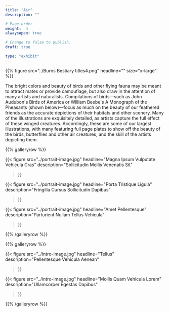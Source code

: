 ```yaml
---
title: "Air"
description: ""

# Page order
weight:  4
alwaysopen: true

# Change to false to publish.
draft: true

type: "exhibit"
---
```


{{% figure src="../Burns Bestiary titles4.png" headline="" size="x-large" %}}

The bright colors and beauty of birds and other flying fauna may be meant to attract mates or provide camouflage, but also draw in the attention of many artists and naturalists. Compilations of birds—such as John Audubon's Birds of America  or William Beebe's A Monograph of  the Pheasants (shown below)—focus as much on the beauty of our feathered friends as the accurate depictions of their habitats and other scenery. Many of the illustrations are exquisitely detailed, as artists capture the full effect of these winged creatures. Accordingly, these are some of our largest illustrations, with many featuring full page plates to show off the beauty of the birds, butterflies and other air creatures, and the skill of the artists depicting them. 


{{% galleryrow %}}

{{< figure src="../portrait-image.jpg"
           headline="Magna Ipsum Vulputate Vehicula Cras"
           description="Sollicitudin Mollis Venenatis Sit"
>}}

{{< figure src="../portrait-image.jpg"
           headline="Porta Tristique Ligula"
           description="Fringilla Cursus Sollicitudin Dapibus"
>}}

{{< figure src="../portrait-image.jpg"
           headline="Amet Pellentesque"
           description="Parturient Nullam Tellus Vehicula"
>}}

{{% /galleryrow %}}

{{% galleryrow %}}

{{< figure src="../intro-image.jpg"
           headline="Tellus"
           description="Pellentesque Vehicula Aenean"
>}}

{{< figure src="../intro-image.jpg"
           headline="Mollis Quam Vehicula Lorem"
           description="Ullamcorper Egestas Dapibus"
>}}

{{% /galleryrow %}}
